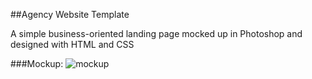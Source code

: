 ##Agency Website Template

A simple business-oriented landing page mocked up in Photoshop and designed with HTML and CSS

###Mockup:
![mockup](https://s14.postimg.org/6pctv5yc1/Agency_Web_Template.png)